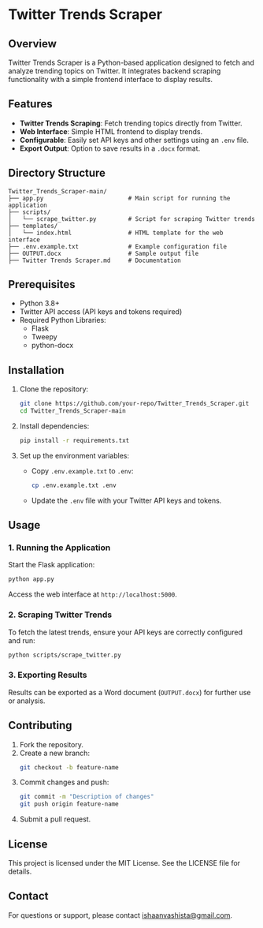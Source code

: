 # Twitter Trends Scraper

## Overview
Twitter Trends Scraper is a Python-based application designed to fetch and analyze trending topics on Twitter. It integrates backend scraping functionality with a simple frontend interface to display results.

## Features
- **Twitter Trends Scraping**: Fetch trending topics directly from Twitter.
- **Web Interface**: Simple HTML frontend to display trends.
- **Configurable**: Easily set API keys and other settings using an `.env` file.
- **Export Output**: Option to save results in a `.docx` format.

## Directory Structure
```
Twitter_Trends_Scraper-main/
├── app.py                        # Main script for running the application
├── scripts/
│   └── scrape_twitter.py         # Script for scraping Twitter trends
├── templates/
│   └── index.html                # HTML template for the web interface
├── .env.example.txt              # Example configuration file
├── OUTPUT.docx                   # Sample output file
├── Twitter Trends Scraper.md     # Documentation
```

## Prerequisites
- Python 3.8+
- Twitter API access (API keys and tokens required)
- Required Python Libraries:
  - Flask
  - Tweepy
  - python-docx

## Installation
1. Clone the repository:
   ```bash
   git clone https://github.com/your-repo/Twitter_Trends_Scraper.git
   cd Twitter_Trends_Scraper-main
   ```

2. Install dependencies:
   ```bash
   pip install -r requirements.txt
   ```

3. Set up the environment variables:
   - Copy `.env.example.txt` to `.env`:
     ```bash
     cp .env.example.txt .env
     ```
   - Update the `.env` file with your Twitter API keys and tokens.

## Usage

### 1. Running the Application
Start the Flask application:
```bash
python app.py
```
Access the web interface at `http://localhost:5000`.

### 2. Scraping Twitter Trends
To fetch the latest trends, ensure your API keys are correctly configured and run:
```bash
python scripts/scrape_twitter.py
```

### 3. Exporting Results
Results can be exported as a Word document (`OUTPUT.docx`) for further use or analysis.

## Contributing
1. Fork the repository.
2. Create a new branch:
   ```bash
   git checkout -b feature-name
   ```
3. Commit changes and push:
   ```bash
   git commit -m "Description of changes"
   git push origin feature-name
   ```
4. Submit a pull request.

## License
This project is licensed under the MIT License. See the LICENSE file for details.

## Contact
For questions or support, please contact ishaanvashista@gmail.com.

